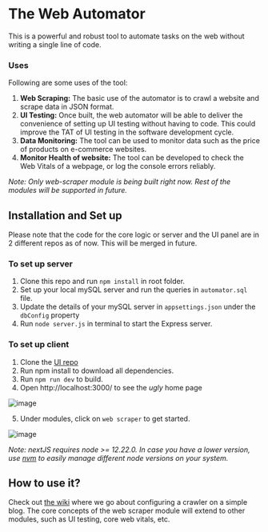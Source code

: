 # The Web Automator

This is a powerful and robust tool to automate tasks on the web without writing a single line of code.   

### Uses
Following are some uses of the tool:
1. **Web Scraping:** The basic use of the automator is to crawl a website and scrape data in JSON format.
2. **UI Testing:** Once built, the web automator will be able to deliver the convenience of setting up UI testing without having to code. This could improve the TAT of UI testing in the software development cycle. 
3. **Data Monitoring:** The tool can be used to monitor data such as the price of products on e-commerce websites. 
4. **Monitor Health of website:** The tool can be developed to check the Web Vitals of a webpage, or log the console errors reliably.

*Note: Only web-scraper module is being built right now. Rest of the modules will be supported in future.* 

## Installation and Set up
Please note that the code for the core logic or server and the UI panel are in 2 different repos as of now. This will be merged in future. 

### To set up server 
1. Clone this repo and run `npm install` in root folder. 
2. Set up your local mySQL server and run the queries in `automator.sql` file.
3. Update the details of your mySQL server in `appsettings.json` under the `dbConfig` property
4. Run `node server.js` in terminal to start the Express server.

### To set up client
1. Clone the [UI repo](https://github.com/Sanjay-George/Web-Automator-Panel)
2. Run npm install to download all dependencies.
3. Run `npm run dev` to build.
4. Open http://localhost:3000/ to see the *ugly* home page

![image](https://user-images.githubusercontent.com/10389062/157643060-4a901ba3-ad89-4f57-90ab-81e5944bfebb.png)

5. Under modules, click on `web scraper` to get started. 

![image](https://user-images.githubusercontent.com/10389062/157642936-7b597311-8185-4ab2-b1d2-6be0f52196ce.png)

*Note: nextJS requires node >= 12.22.0. In case you have a lower version, use [nvm](https://github.com/nvm-sh/nvm) to easily manage different node versions on your system.* 




## How to use it?

Check out [the wiki](https://github.com/Sanjay-George/Web-Automator/wiki) where we go about configuring a crawler on a simple blog. The core concepts of the web scraper module will extend to other modules, such as UI testing, core web vitals, etc.
